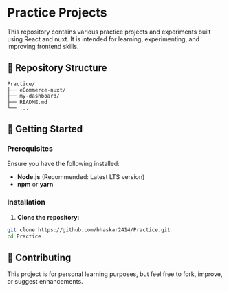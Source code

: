 # Practice Projects

This repository contains various practice projects and experiments built using React and nuxt. It is intended for learning, experimenting, and improving frontend skills.

## 📁 Repository Structure

```
Practice/
├── eCommerce-nuxt/
├── my-dashboard/
├── README.md
└── ...
```

## 🚀 Getting Started

### Prerequisites

Ensure you have the following installed:

- **Node.js** (Recommended: Latest LTS version)
- **npm** or **yarn**

### Installation

1. **Clone the repository:**

```bash
git clone https://github.com/bhaskar2414/Practice.git
cd Practice
```

## 🤝 Contributing

This project is for personal learning purposes, but feel free to fork, improve, or suggest enhancements.
